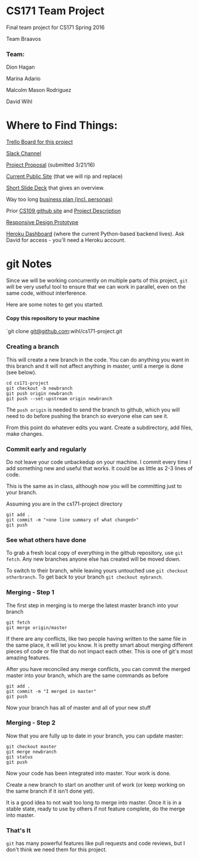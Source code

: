 # CS171 Team Project
Final team project for CS171 Spring 2016

Team Braavos

### Team:

Dion Hagan

Marina Adario

Malcolm Mason Rodriguez

David Wihl

# Where to Find Things:

[Trello Board for this project](https://trello.com/b/zguJ72GM)

[Slack Channel](https://braavos171.slack.com/messages/general/)

[Project Proposal](proposal.md) (submitted 3/21/16)

[Current Public Site](http://www.chanceme.info/) (that we will rip and replace)

[Short Slide Deck](https://docs.google.com/presentation/d/1-M2xu4Usn6qCjNl93VRYZrHv3u72vqYo7gsnn-YyYDA/edit?usp=sharing) that gives an overview.

Way too long [business plan (incl. personas)](https://docs.google.com/document/d/1mQBaiMpOU0Eh4kdLWQTzs3X2g4Pm-BecExju6vv58gU/edit?usp=sharing)

Prior [CS109 github site](https://github.com/wihl/cs109-groupproj-college) and [Project Description](http://project.chanceme.info)

[Responsive Design Prototype](https://github.com/wihl/chanceme-site/tree/gh-pages)

[Heroku Dashboard](https://dashboard.heroku.com/apps/boiling-forest-8250/resources) (where the current Python-based backend lives). Ask David for access - you'll need a Heroku account.

# git Notes

Since we will be working concurrently on multiple parts of this
project, `git` will be very useful tool to ensure that we can
work in parallel, even on the same code, without interference.

Here are some notes to get you started.

#### Copy this repository to your machine

`git clone git@github.com:wihl/cs171-project.git

### Creating a branch

This will create a new branch in the code. You can do anything you
want in this branch and it will not affect anything in master,
until a merge is done (see below).

```
cd cs171-project
git checkout -b newbranch
git push origin newbranch
git push --set-upstream origin newbranch
```
The `push origin` is needed to send the branch to github, which you
will need to do before pushing the branch so everyone else can see
it.

From this point do whatever edits you want. Create a subdirectory,
add files, make changes.

### Commit early and regularly

Do not leave your code unbackedup on your machine. I commit every
time I add something new and useful that works. It could be as little
as 2-3 lines of code.

This is the same as in class, although now you will be committing just
to your branch.

Assuming you are in the cs171-project directory

```
git add .
git commit -m "<one line summary of what changed>"
git push
```

### See what others have done

To grab a fresh local copy of everything in the github repository, use
`git fetch`. Any new branches anyone else has created will be moved
down.

To switch to their branch, while leaving yours untouched use
`git checkout otherbranch`. To get back to your branch `git checkout mybranch`.

### Merging - Step 1

The first step in merging is to merge the latest master branch into
your branch

```
git fetch
git merge origin/master
```
If there are any conflicts, like two people having written to the same
file in the same place, it will let you know. It is pretty smart
about merging different pieces of code or file that do not impact each
other. This is one of git's most amazing features.

After you have reconciled any merge conflicts, you can commit
the merged master into your branch, which are the same commands as
before

```
git add .  
git commit -m "I merged in master"  
git push  
```
Now your branch has all of master and all of your new stuff

### Merging - Step 2

Now that you are fully up to date in your branch, you can update master:

```
git checkout master  
git merge newbranch    
git status    
git push  
```
Now your code has been integrated into master. Your work is done.

Create a new branch to start on another unit of work (or keep
working on the same branch if it isn't done yet).

It is a good idea to not wait too long to merge into master. Once it is
in a stable state, ready to use by others if not feature complete, do
the merge into master.

### That's It

`git` has many powerful features like pull requests and code reviews,
but I don't think we need them for this project.
